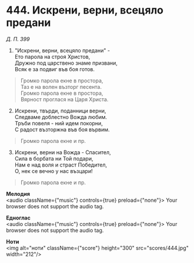 # 444. Искрени, верни, всецяло предани

_Д. П. 399_

1. "Искрени, верни, всецяло предани" -  
Ето парола на строя Христов,  
Дружно под царствено знаме призвани,  
Всяк е за подвиг във боя готов.  

> Громко парола екне в простора,  
> Таз е на волен възторг песента.  
> Громко парола екне в простора,  
> Вярност проглася на Царя Христа.  

2. Искрени, твърди, поданници верни,  
Следваме доблестно Вожда любим.  
Тръби повеля - ний идем покорни,  
С радост възторжна във боя вървим.  

> Громко парола екне и пр.  

3. Искрени, верни на Вожда - Спасител,  
Сила в борбата ни Той подари,  
Нам е над воля и страст Победител,  
О, нек се вечно у нас възцари!  

> Громко парола екне и пр.

**Мелодия**  
<audio className={"music"} controls={true} preload={"none"}>
    <source src="mp3/444.mp3" type="audio/mpeg"/>
    Your browser does not support the audio tag.
</audio>

**Едноглас**  
<audio className={"music"} controls={true} preload={"none"}>
    <source src="transp/444.mp3" type="audio/mpeg"/>
    Your browser does not support the audio tag.
</audio>

**Ноти**  
<img alt="ноти" className={"score"} height="300" src="scores/444.jpg" width="212"/>
